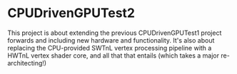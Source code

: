 # CPUDrivenGPUTest2

This project is about extending the previous CPUDrivenGPUTest1 project forwards and including new hardware and functionality. It's also about replacing the CPU-provided SWTnL vertex processing pipeline with a HWTnL vertex shader core, and all that that entails (which takes a major re-architecting!)
